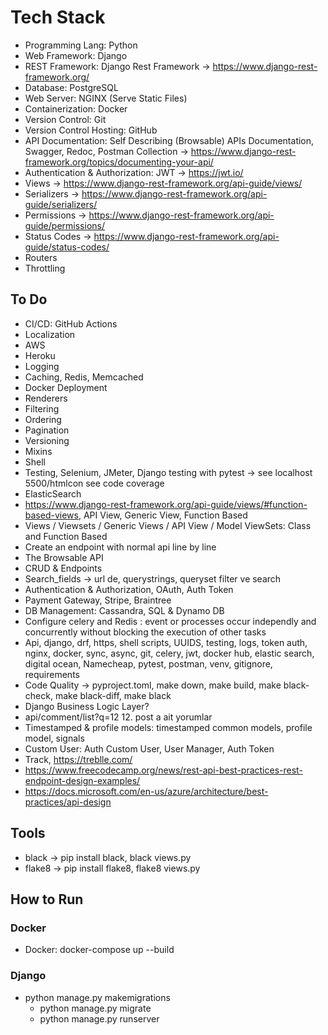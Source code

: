 # Tech Stack
* Programming Lang: Python
* Web Framework: Django
* REST Framework: Django Rest Framework -> https://www.django-rest-framework.org/
* Database: PostgreSQL
* Web Server: NGINX (Serve Static Files)
* Containerization: Docker
* Version Control: Git
* Version Control Hosting: GitHub
* API Documentation: Self Describing (Browsable) APIs Documentation, Swagger, Redoc, Postman Collection -> https://www.django-rest-framework.org/topics/documenting-your-api/
* Authentication & Authorization: JWT -> https://jwt.io/
* Views -> https://www.django-rest-framework.org/api-guide/views/
* Serializers -> https://www.django-rest-framework.org/api-guide/serializers/
* Permissions -> https://www.django-rest-framework.org/api-guide/permissions/
* Status Codes -> https://www.django-rest-framework.org/api-guide/status-codes/
* Routers
* Throttling

## To Do
* CI/CD: GitHub Actions
* Localization
* AWS
* Heroku
* Logging
* Caching, Redis, Memcached
* Docker Deployment
* Renderers
* Filtering
* Ordering
* Pagination
* Versioning
* Mixins
* Shell
* Testing, Selenium, JMeter, Django testing with pytest -> see localhost 5500/htmlcon see code coverage
* ElasticSearch
* https://www.django-rest-framework.org/api-guide/views/#function-based-views, API View, Generic View, Function Based
* Views / Viewsets / Generic Views / API View / Model ViewSets: Class and Function Based
* Create an endpoint with normal api line by line
* The Browsable API
* CRUD & Endpoints
* Search_fields -> url de, querystrings, queryset filter ve search
* Authentication & Authorization, OAuth, Auth Token
* Payment Gateway, Stripe, Braintree
* DB Management: Cassandra, SQL & Dynamo DB
* Configure celery and Redis : event or processes occur independly and concurrently without blocking the execution of other tasks
* Api, django, drf, https, shell scripts, UUIDS, testing, logs, token auth, nginx, docker, sync, async, git, celery, jwt, docker hub, elastic search, digital ocean, Namecheap, pytest, postman, venv, gitignore, requirements
* Code Quality -> pyproject.toml, make down, make build, make black-check, make black-diff, make black
* Django Business Logic Layer?
* api/comment/list?q=12    12. post a ait yorumlar
* Timestamped & profile models: timestamped common models, profile model, signals
* Custom User: Auth Custom User, User Manager, Auth Token
* Track, https://treblle.com/
* https://www.freecodecamp.org/news/rest-api-best-practices-rest-endpoint-design-examples/
* https://docs.microsoft.com/en-us/azure/architecture/best-practices/api-design

## Tools
* black -> pip install black, black views.py
* flake8 -> pip install flake8, flake8 views.py

## How to Run
### Docker
* Docker: docker-compose up --build
### Django
  * python manage.py makemigrations
    * python manage.py migrate
    * python manage.py runserver